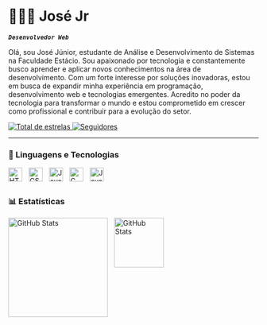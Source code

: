 # 👨🏽‍💻 José Jr

***`Desenvolvedor Web`***

Olá, sou José Júnior, estudante de Análise e Desenvolvimento de Sistemas na Faculdade Estácio. Sou apaixonado por tecnologia e constantemente busco aprender e aplicar novos conhecimentos na área de desenvolvimento. Com um forte interesse por soluções inovadoras, estou em busca de expandir minha experiência em programação, desenvolvimento web e tecnologias emergentes. Acredito no poder da tecnologia para transformar o mundo e estou comprometido em crescer como profissional e contribuir para a evolução do setor.

 <p align="left">
        <a href="https://github.com/jjosejr?tab=repositories&sort=stargazers">
            <img 
            alt="Total de estrelas" 
            title="Total de estrelas" 
            src="https://custom-icon-badges.demolab.com/github/stars/jjosejr?color=55960c&style=for-the-badge&labelColor=488207&logo=star&label=estrelas"
            />
            </a>
        <a href="https://github.com/jjosejr?tab=followers">
            <img 
            alt="Seguidores"
            title="Me siga no Github"
            src="https://custom-icon-badges.demolab.com/github/followers/jjosejr?color=236ad3&labelColor=1155ba&style=for-the-badge&logo=github&label=Seguidores&logoColor=white"
            />
    </a> 
   </p>

   ---

   ### 🤖 Linguagens e Tecnologias 


<img
    align="left" 
    alt="HTML"
    title="HTML" 
    width="28px" 
    style="padding-right: 10px;" 
    src="https://cdn.jsdelivr.net/gh/devicons/devicon@latest/icons/html5/html5-original.svg" />
            

<img
    align="left" 
    alt="CSS" 
    title="CSS"
    width="28px" 
    style="padding-right: 10px;" 
    src="https://cdn.jsdelivr.net/gh/devicons/devicon@latest/icons/css3/css3-original.svg" />



<img 
    align="left" 
    alt="JavaScript" 
    title="JavaScript"
    width="28px" 
    style="padding-right: 10px;" 
src="https://cdn.jsdelivr.net/gh/devicons/devicon@latest/icons/javascript/javascript-plain.svg" />

<img 
    align="left" 
    alt="C" 
    title="C"
    width="28px" 
    style="padding-right: 10px;" 
src="https://cdn.jsdelivr.net/gh/devicons/devicon@latest/icons/c/c-original.svg" /> 

<img 
    align="left" 
    alt="Java" 
    title="Java"
    width="28px" 
    style="padding-right: 35px;" 
    src="https://cdn.jsdelivr.net/gh/devicons/devicon@latest/icons/java/java-original-wordmark.svg" />
          
         
        

<br/>
<br/>

### 📊 Estatísticas

<img 
    align="left" 
    alt="GitHub Stats" 
    height="200" 
    style="padding-right: 10px;" 
    src="https://github-readme-stats.vercel.app/api?username=jjosejr&show_icons=true&theme=highcontrast&include_all_commits=true&locale=pt-br" 
  />

<img 
    align="left" 
    alt="GitHub Stats" 
    height="100" 
    style="padding-right: 10px;"
    src="https://github-readme-stats.vercel.app/api/top-langs/?username=jjosejr&theme=highcontrast&layout=compact&custom_title=Tecnologias&langs_count=3" 
  />
          
          
